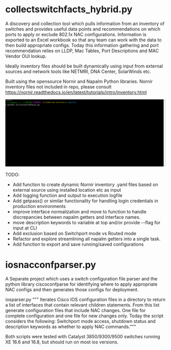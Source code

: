 # collectswitchfacts_hybrid.py
A discovery and collection tool which pulls information from an inventory of switches and provides useful data points and recommendations on which ports to apply or exclude 802.1x NAC configurations. Information is exported to an Excel workbook so that any team can work with the data to then build appropriate configs. Today this information gathering and port recommendation relies on LLDP, Mac Tables, Port Descriptions and MAC Vendor OUI lookup. 

Ideally inventory files should be built dynamically using input from external sources and network tools like NETMRI, DNA Center, SolarWinds etc.

Built using the opensource Nornir and Napalm Python libraries. Nornir inventory files not included in repo, please consult https://nornir.readthedocs.io/en/latest/tutorials/intro/inventory.html


![](nac-discovery-run.gif)


  TODO:
  - Add function to create dynamic Nornir inventory .yaml files based on external source using installed location etc as input 
  - Add logging function and output to execution logfile
  - Add getpass() or similar functionality for handling login credentials in production environments
  - improve interface normalization and move to function to handle discrepancies between napalm getters and interface names.
  - move description keywords to variable at top and/or provide --flag for input at CLI
  - Add exclusion based on Switchport mode vs Routed mode
  - Refactor and explore streamlining all napalm getters into a single task.
  - Add function to export and save running/saved configurations

# iosnacconfparser.py
A Separate project which uses a switch configuration file parser and the python library ciscoconfparse for identifying where to apply appropriate NAC configs and then generates those configs for deployment. 

iosparser.py """ Iterates Cisco IOS configuration files in a directory to return a list of interfaces that contain relevant children statements. From this list generate configuration files that include NAC changes. One file for complete configuration and one file for new changes only. Today the script considers the following: Switchport mode access, shutdown status and description keywords as whether to apply NAC commands."""


Both scripts were tested with Catalyst 3850/9300/9500 switches running XE 16.6 and 16.8, but should run on most ios versions.
